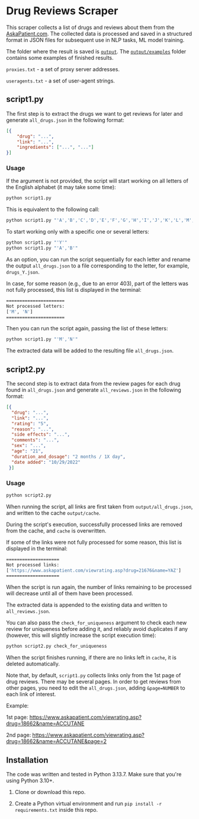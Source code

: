 # Drug Reviews Scraper

This scraper collects a list of drugs and reviews about them from the [AskaPatient.com](https://www.askapatient.com). The collected data is processed and saved in a structured format in JSON files for subsequent use in NLP tasks, ML model training.

The folder where the result is saved is [`output`](https://github.com/denissimon/drug-reviews-scraper/tree/main/output). The [`output/examples`](https://github.com/denissimon/drug-reviews-scraper/tree/main/output/examples) folder contains some examples of finished results.

`proxies.txt` - a set of proxy server addresses.

`useragents.txt` - a set of user-agent strings.

## script1.py 

The first step is to extract the drugs we want to get reviews for later and generate `all_drugs.json` in the following format:

```json
[{
    "drug": "...",
    "link": "...",
    "ingredients": ["...", "..."]
}]
```

### Usage

If the argument is not provided, the script will start working on all letters of the English alphabet (it may take some time):

```sh
python script1.py
```

This is equivalent to the following call:

```sh
python script1.py "'A','B','C','D','E','F','G','H','I','J','K','L','M','N','O','P','Q','R','S','T','U','V','W','X','Y','Z'"
```

To start working only with a specific one or several letters:

```sh
python script1.py "'Y'"
python script1.py "'A','B'"
```

As an option, you can run the script sequentially for each letter and rename the output `all_drugs.json` to a file corresponding to the letter, for example, `drugs_Y.json`.

In case, for some reason (e.g., due to an error 403), part of the letters was not fully processed, this list is displayed in the terminal:

```sh
======================
Not processed letters:
['M', 'N']
======================
```

Then you can run the script again, passing the list of these letters:

```sh
python script1.py "'M','N'"
```

The extracted data will be added to the resulting file `all_drugs.json`.

## script2.py

The second step is to extract data from the review pages for each drug found in `all_drugs.json` and generate `all_reviews.json` in the following format:

```json
[{
  "drug": "...",
  "link": "...",
  "rating": "5",
  "reason": "...",
  "side effects": "...",
  "comments": "...",
  "sex": "...",
  "age": "21",
  "duration_and_dosage": "2 months / 1X day",
  "date added": "10/29/2022"
 }]
```

### Usage

```sh
python script2.py
```

When running the script, all links are first taken from `output/all_drugs.json`, and written to the cache `output/cache`.

During the script's execution, successfully processed links are removed from the cache, and `cache` is overwritten.

If some of the links were not fully processed for some reason, this list is displayed in the terminal:

```sh
====================
Not processed links:
['https://www.askapatient.com/viewrating.asp?drug=21676&name=YAZ']
====================
```

When the script is run again, the number of links remaining to be processed will decrease until all of them have been processed.

The extracted data is appended to the existing data and written to `all_reviews.json`.

You can also pass the `check_for_uniqueness` argument to check each new review for uniqueness before adding it, and reliably avoid duplicates if any (however, this will slightly increase the script execution time):

```sh
python script2.py check_for_uniqueness
```

When the script finishes running, if there are no links left in `cache`, it is deleted automatically.

Note that, by default, `script1.py` collects links only from the 1st page of drug reviews. There may be several pages. In order to get reviews from other pages, you need to edit the `all_drugs.json`, adding `&page=NUMBER` to each link of interest.

Example:

1st page: https://www.askapatient.com/viewrating.asp?drug=18662&name=ACCUTANE

2nd page: https://www.askapatient.com/viewrating.asp?drug=18662&name=ACCUTANE&page=2

## Installation

The code was written and tested in Python 3.13.7. Make sure that you're using Python 3.10+.

1. Clone or download this repo.

2. Create a Python virtual environment and run `pip install -r requirements.txt` inside this repo.
